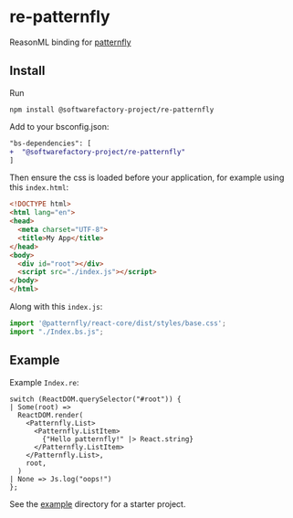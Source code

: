 # re-patternfly

ReasonML binding for [patternfly][patternfly]

## Install

Run

```
npm install @softwarefactory-project/re-patternfly
```

Add to your bsconfig.json:

```diff
"bs-dependencies": [
+  "@softwarefactory-project/re-patternfly"
]
```

Then ensure the css is loaded before your application,
for example using this `index.html`:

```html
<!DOCTYPE html>
<html lang="en">
<head>
  <meta charset="UTF-8">
  <title>My App</title>
</head>
<body>
  <div id="root"></div>
  <script src="./index.js"></script>
</body>
</html>
```

Along with this `index.js`:

```js
import '@patternfly/react-core/dist/styles/base.css';
import "./Index.bs.js";
```

## Example

Example `Index.re`:

```reason
switch (ReactDOM.querySelector("#root")) {
| Some(root) =>
  ReactDOM.render(
    <Patternfly.List>
      <Patternfly.ListItem>
        {"Hello patternfly!" |> React.string}
      </Patternfly.ListItem>
    </Patternfly.List>,
    root,
  )
| None => Js.log("oops!")
};
```

See the [example](./example) directory for a starter project.

[patternfly]: https://www.patternfly.org/v4/
